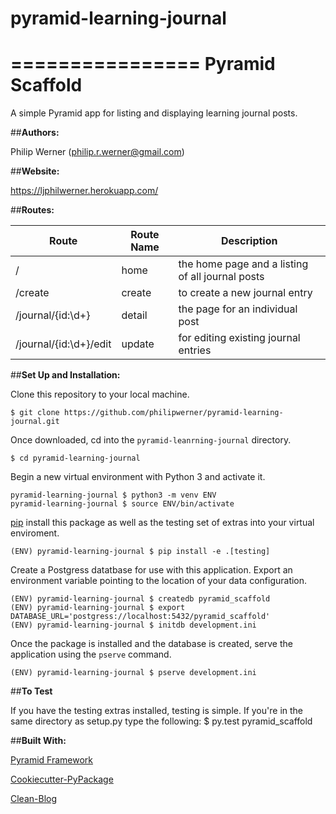 # pyramid-learning-journal
================
Pyramid Scaffold
================

A simple Pyramid app for listing and displaying learning journal posts.

##**Authors:**

Philip Werner (philip.r.werner@gmail.com)

##**Website:**

https://ljphilwerner.herokuapp.com/

##**Routes:**

| Route | Route Name | Description |
| --- | --- | --- |
| /  | home | the home page and a listing of all journal posts |
| /create | create | to create a new journal entry |
| /journal/{id:\d+} | detail | the page for an individual post |
|/journal/{id:\d+}/edit| update | for editing existing journal entries |


##**Set Up and Installation:**

Clone this repository to your local machine.
```
$ git clone https://github.com/philipwerner/pyramid-learning-journal.git
```
Once downloaded, cd into the ```pyramid-leanrning-journal``` directory.
```
$ cd pyramid-learning-journal
```

Begin a new virtual environment with Python 3 and activate it.
```
pyramid-learning-journal $ python3 -m venv ENV
pyramid-learning-journal $ source ENV/bin/activate
```
[pip](https://pip.pypa.io/en/stable) install this package as well as the testing set of extras into your virtual enviroment.
```
(ENV) pyramid-learning-journal $ pip install -e .[testing]
```
Create a Postgress datatbase for use with this application. Export an environment variable pointing to the location of your data configuration.
```
(ENV) pyramid-learning-journal $ createdb pyramid_scaffold
(ENV) pyramid-learning-journal $ export DATABASE_URL='postgress://localhost:5432/pyramid_scaffold'
(ENV) pyramid-learning-journal $ initdb development.ini
```
Once the package is installed and the database is created, serve the application using the ```pserve``` command.
```
(ENV) pyramid-learning-journal $ pserve development.ini
```


##**To Test**

If you have the testing extras installed, testing is simple. If you're in the same directory as setup.py type the following:
$ py.test pyramid_scaffold


##**Built With:**

[Pyramid Framework](https://trypyramid.com)

[Cookiecutter-PyPackage](https://github.com/audreyr/cookiecutter)

[Clean-Blog](https://startbootstrap.com/template-overviews/clean-blog/)